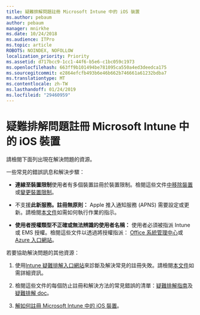 ```yaml
---
title: 疑難排解問題註冊 Microsoft Intune 中的 iOS 裝置
ms.author: pebaum
author: pebaum
manager: mnirkhe
ms.date: 10/24/2018
ms.audience: ITPro
ms.topic: article
ROBOTS: NOINDEX, NOFOLLOW
localization_priority: Priority
ms.assetid: d717bcc9-1cc1-44f6-b5e6-c1bc059c1973
ms.openlocfilehash: 663ff9b101494be781095ca550a4ed3deedca175
ms.sourcegitcommit: e2864efcfb493b6e46b662b746661a61232bdba7
ms.translationtype: MT
ms.contentlocale: zh-TW
ms.lasthandoff: 01/24/2019
ms.locfileid: "29460959"
---
```

# <a name="troubleshoot-issues-with-enrolling-ios-devices-in-microsoft-intune"></a>疑難排解問題註冊 Microsoft Intune 中的 iOS 裝置

請檢閱下面列出現在解決問題的資源。 
  
一些常見的錯誤訊息和解決步驟：
  
- **連線至裝置限制**使用者有多個裝置註冊於裝置限制。檢閱這些文件[中移除裝置](https://docs.microsoft.com/en-us/intune/devices-wipe)或[變更裝置限制](https://docs.microsoft.com/en-us/intune/enrollment-restrictions-set#set-device-limit-restrictions)。
    
- 不支援**此新服務。註冊無原則：** Apple 推入通知服務 (APNS) 需要設定或更新。請檢閱[本文件](https://docs.microsoft.com/en-us/intune/apple-mdm-push-certificate-get)如需如何執行作業的指示。 
    
- **使用者授權類型不正確或無法辨識的使用者名稱：** 使用者必須被指派 Intune 或 EMS 授權。檢閱這些文件以透過將授權指派： [Office 系統管理中心](https://docs.microsoft.com/en-us/intune/licenses-assign)或[Azure 入口網站](https://docs.microsoft.com/en-us/azure/active-directory/license-users-groups)。
    
若要協助解決問題的其他資源：
  
1. 使用[Intune 疑難排解入口網站](https://devicemanagement.microsoft.com/#blade/Microsoft_Intune_DeviceSettings/TroubleshootBlade)來診斷及解決常見的註冊失敗。請檢閱[本文件](https://docs.microsoft.com/en-us/intune/help-desk-operators)如需詳細資訊。 
    
2. 檢閱這些文件的每個防止註冊和解決方法的常見錯誤的清單：[疑難排解指南](https://support.microsoft.com/en-us/help/4039809/troubleshooting-ios-device-enrollment-in-intune)及[疑難排解 doc](https://docs.microsoft.com/en-us/intune-classic/troubleshoot/troubleshoot-device-enrollment-in-intune)。
    
3. [解如何註冊 Microsoft Intune 中的 iOS 裝置](https://docs.microsoft.com/en-us/intune/ios-enroll)。
    

